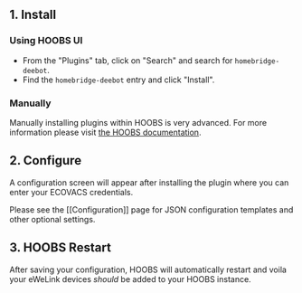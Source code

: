 ## 1. Install

### Using HOOBS UI

* From the "Plugins" tab, click on "Search" and search for `homebridge-deebot`.
* Find the `homebridge-deebot` entry and click "Install".

### Manually

Manually installing plugins within HOOBS is very advanced. For more information please visit [the HOOBS documentation](https://support.hoobs.org/docs/5e763b63e87d1e02b6c19d2b).

## 2. Configure

A configuration screen will appear after installing the plugin where you can enter your ECOVACS credentials.

Please see the [[Configuration]] page for JSON configuration templates and other optional settings.

## 3. HOOBS Restart

After saving your configuration, HOOBS will automatically restart and voila your eWeLink devices *should* be added to your HOOBS instance.